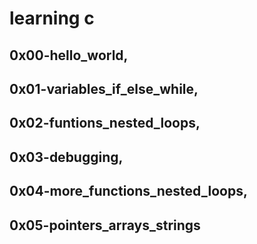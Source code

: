 # learning c

## 0x00-hello_world,
## 0x01-variables_if_else_while,
## 0x02-funtions_nested_loops,
## 0x03-debugging,
## 0x04-more_functions_nested_loops,
## 0x05-pointers_arrays_strings